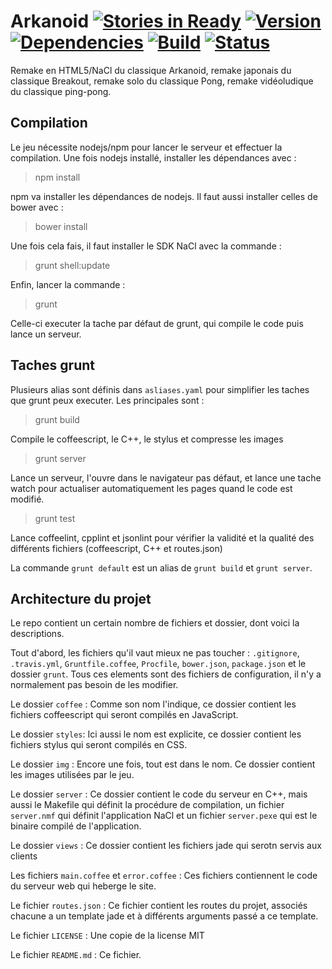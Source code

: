 # Arkanoid [![Stories in Ready](https://badge.waffle.io/hunsdetroyes/arkanoid.png?label=ready&title=Ready)](https://waffle.io/hunsdetroyes/arkanoid) [![Version](https://badge.fury.io/gh/hunsdetroyes%2Farkanoid.png)](http://badge.fury.io/gh/hunsdetroyes%2Farkanoid) [![Dependencies](https://david-dm.org/hunsdetroyes/arkanoid.png?theme=shields.io)](https://david-dm.org/hunsdetroyes/arkanoid) [![Build](https://travis-ci.org/hunsdetroyes/arkanoid.png?branch=master)](https://travis-ci.org/hunsdetroyes/arkanoid) [![Status](http://statusbadge.herokuapp.com/http%3A%2F%2Farkanoid.herokuapp.com%2F)](http://arkanoid.herokuapp.com/)
Remake en HTML5/NaCl du classique Arkanoid, remake japonais du classique Breakout, remake solo du classique Pong, remake vidéoludique du classique ping-pong.

## Compilation
Le jeu nécessite nodejs/npm pour lancer le serveur et effectuer la compilation. Une fois nodejs installé, installer les dépendances avec :
> npm install

npm va installer les dépendances de nodejs. Il faut aussi installer celles de bower avec :
> bower install

Une fois cela fais, il faut installer le SDK NaCl avec la commande :
> grunt shell:update

Enfin, lancer la commande :
> grunt

Celle-ci executer la tache par défaut de grunt, qui compile le code puis lance un serveur.

## Taches grunt

Plusieurs alias sont définis dans `asliases.yaml` pour simplifier les taches que grunt peux executer. Les principales sont :
> grunt build

Compile le coffeescript, le C++, le stylus et compresse les images
> grunt server

Lance un serveur, l'ouvre dans le navigateur pas défaut, et lance une tache watch pour actualiser automatiquement les pages quand le code est modifié.
> grunt test

Lance coffeelint, cpplint et jsonlint pour vérifier la validité et la qualité des différents fichiers (coffeescript, C++ et routes.json)

La commande `grunt default` est un alias de `grunt build` et `grunt server`.

## Architecture du projet

Le repo contient un certain nombre de fichiers et dossier, dont voici la descriptions.

Tout d'abord, les fichiers qu'il vaut mieux ne pas toucher : `.gitignore`, `.travis.yml`, `Gruntfile.coffee`, `Procfile`, `bower.json`, `package.json` et le dossier `grunt`. Tous ces elements sont des fichiers de configuration, il n'y a normalement pas besoin de les modifier.

Le dossier `coffee` : Comme son nom l'indique, ce dossier contient les fichiers coffeescript qui seront compilés en JavaScript.

Le dossier `styles`: Ici aussi le nom est explicite, ce dossier contient les fichiers stylus qui seront compilés en CSS.

Le dossier `img` : Encore une fois, tout est dans le nom. Ce dossier contient les images utilisées par le jeu.

Le dossier `server` : Ce dossier contient le code du serveur en C++, mais aussi le Makefile qui définit la procédure de compilation, un fichier `server.nmf` qui définit l'application NaCl et un fichier `server.pexe` qui est le binaire compilé de l'application.

Le dossier `views` : Ce dossier contient les fichiers jade qui serotn servis aux clients

Les fichiers `main.coffee` et `error.coffee` : Ces fichiers contiennent le code du serveur web qui heberge le site.

Le fichier `routes.json` : Ce fichier contient les routes du projet, associés chacune a un template jade et à différents arguments passé a ce template.

Le fichier `LICENSE` : Une copie de la license MIT

Le fichier `README.md` : Ce fichier.
